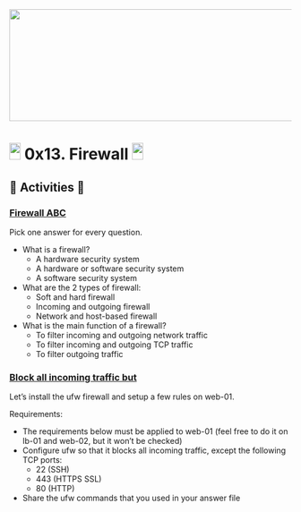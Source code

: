 <img src="https://user-images.githubusercontent.com/66263776/98416555-43fa9b80-204d-11eb-800a-df8e19b62655.jpg" width="700" height= "200"> 

# <img src="https://user-images.githubusercontent.com/66263776/98705433-b6b88f00-234b-11eb-97b7-cb193f7424f4.png" width="20" height= "30"> 0x13. Firewall <img src="https://user-images.githubusercontent.com/66263776/98705433-b6b88f00-234b-11eb-97b7-cb193f7424f4.png" width="20" height= "30">

## :memo: Activities :memo:
### [Firewall ABC]()

Pick one answer for every question.

* What is a firewall?
    * A hardware security system
    * A hardware or software security system
    * A software security system
* What are the 2 types of firewall:
    * Soft and hard firewall
    * Incoming and outgoing firewall
    * Network and host-based firewall
* What is the main function of a firewall?
    * To filter incoming and outgoing network traffic
    * To filter incoming and outgoing TCP traffic
    * To filter outgoing traffic

### [Block all incoming traffic but]()
Let’s install the ufw firewall and setup a few rules on web-01.

Requirements:

* The requirements below must be applied to web-01 (feel free to do it on lb-01 and web-02, but it won’t be checked)
* Configure ufw so that it blocks all incoming traffic, except the following TCP ports:
    * 22 (SSH)
    * 443 (HTTPS SSL)
    * 80 (HTTP)
* Share the ufw commands that you used in your answer file

